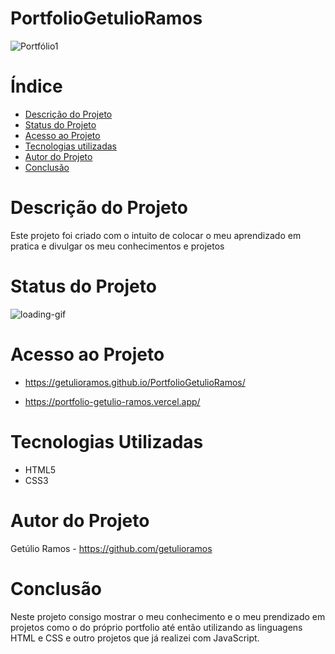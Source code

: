 # PortfolioGetulioRamos
![Portfólio1](https://user-images.githubusercontent.com/118116539/205693059-2760a938-4ed9-4a2d-8529-34669ab8037b.png)

# Índice 

* [Descrição do Projeto](#descrição-do-projeto)
* [Status do Projeto](#status-do-Projeto)
* [Acesso ao Projeto](#acesso-ao-projeto)
* [Tecnologias utilizadas](#tecnologias-utilizadas)
* [Autor do Projeto](#autor-do-projeto)
* [Conclusão](#conclusão)

# Descrição do Projeto
Este projeto foi criado com o intuito de colocar o meu aprendizado em pratica e divulgar os meu conhecimentos e projetos

# Status do Projeto

![loading-gif](https://user-images.githubusercontent.com/118116539/205693757-4f114458-0cbb-4851-990e-f2598d6c00e8.gif)

# Acesso ao Projeto
- https://getulioramos.github.io/PortfolioGetulioRamos/

- https://portfolio-getulio-ramos.vercel.app/


# Tecnologias Utilizadas
- HTML5
- CSS3

# Autor do Projeto
 Getúlio Ramos - https://github.com/getulioramos
 
# Conclusão
Neste projeto consigo mostrar o meu conhecimento e o meu prendizado em projetos como o do próprio portfolio até então
utilizando as linguagens HTML e CSS e outro projetos que já realizei com JavaScript.
          
          
